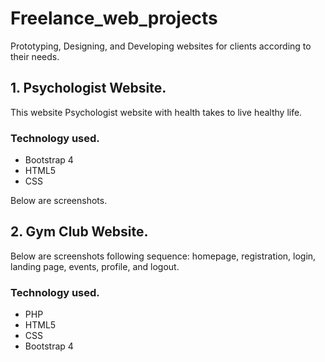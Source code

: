 # Freelance_web_projects
Prototyping, Designing, and Developing websites for clients according to their needs.

## 1. Psychologist Website.
This website Psychologist website with health takes to live healthy life.
### Technology used.
* Bootstrap 4
* HTML5
* CSS

Below are screenshots.


## 2. Gym Club Website. 
Below are screenshots following sequence: homepage, registration, login, landing page, events, profile, and logout.
### Technology used.
* PHP
* HTML5
* CSS
* Bootstrap 4
